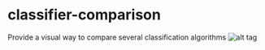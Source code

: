# classifier-comparison
Provide a visual way to compare several classification algorithms
![alt tag](https://github.com/agnesmm/classifier-comparison/iris.png)

